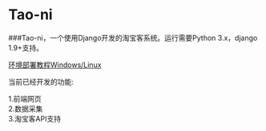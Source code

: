 Tao-ni
===================================  
###Tao-ni，一个使用Django开发的淘宝客系统。运行需要Python 3.x，django 1.9+支持。  
  
[环境部署教程Windows/Linux](https://github.com/LunacyZeus/Tao-ni/blob/master/web/Start.md)  
  
  
当前已经开发的功能:  
  
1.前端网页  
2.数据采集  
3.淘宝客API支持  
